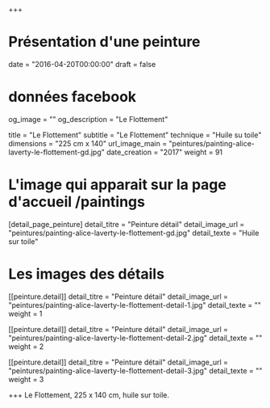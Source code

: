 +++
# Présentation d'une peinture
date = "2016-04-20T00:00:00"
draft = false

# données facebook
og_image = ""
og_description = "Le Flottement"

title = "Le Flottement"
subtitle = "Le Flottement"
technique = "Huile su toile"
dimensions = "225 cm x 140"
url_image_main = "peintures/painting-alice-laverty-le-flottement-gd.jpg"
date_creation = "2017"
weight = 91

# L'image qui apparait sur la page d'accueil /paintings
[detail_page_peinture]
detail_titre = "Peinture détail"
detail_image_url = "peintures/painting-alice-laverty-le-flottement-gd.jpg"
detail_texte = "Huile sur toile"

# Les images des détails
[[peinture.detail]]
detail_titre = "Peinture détail"
detail_image_url = "peintures/painting-alice-laverty-le-flottement-detail-1.jpg"
detail_texte = ""
weight = 1

[[peinture.detail]]
detail_titre = "Peinture détail"
detail_image_url = "peintures/painting-alice-laverty-le-flottement-detail-2.jpg"
detail_texte = ""
weight = 2

[[peinture.detail]]
detail_titre = "Peinture détail"
detail_image_url = "peintures/painting-alice-laverty-le-flottement-detail-3.jpg"
detail_texte = ""
weight = 3

+++
Le Flottement, 225 x 140 cm, huile sur toile.
